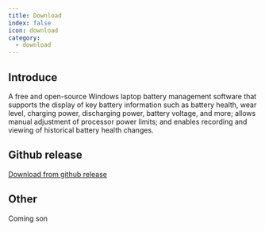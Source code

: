 ```yaml
---
title: Download
index: false
icon: download
category:
  - download
---
```


## Introduce

A free and open-source Windows laptop battery management software that supports the display of key battery information such as battery health, wear level, charging power, discharging power, battery voltage, and more; allows manual adjustment of processor power limits; and enables recording and viewing of historical battery health changes.

## Github release

[Download from github release](https://github.com/topabomb/BatteryMaster/releases)

## Other

Coming son